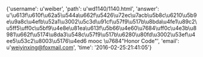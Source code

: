 {'username': u'weiber', 'path': u'wd1140/1140.html', 'answer': u'\u613f\u610f\u62a5\u544a\u662f\u5426\u72ec\u7acb\u5b8c\u6210\u5b9e\u9a8c\u4efb\u52a1\u3002\u5c3d\u91cf\u57f9\u517b\u8bda\u4fe1\u89c2\u5ff5\uff0c\u5bf9\u4e8e\u81ea\u613f\u5b66\u4e60\u7684\uff0c\u4e3b\u8981\u662f\u5174\u8da3\u548c\u57f9\u517b\u6280\u80fd\u3002\u53ef\u4ee5\u53c2\u8003\u5176\u4ed6 mooc \u7684"Honor Code"', 'email': u'weiyinxing@foxmail.com', 'time': '2016-02-25:21:41:05'}
